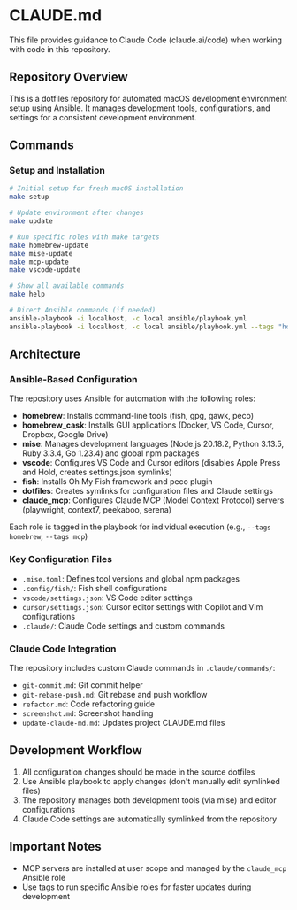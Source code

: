 # CLAUDE.md

This file provides guidance to Claude Code (claude.ai/code) when working with code in this repository.

## Repository Overview

This is a dotfiles repository for automated macOS development environment setup using Ansible. It manages development tools, configurations, and settings for a consistent development environment.

## Commands

### Setup and Installation
```bash
# Initial setup for fresh macOS installation
make setup

# Update environment after changes
make update

# Run specific roles with make targets
make homebrew-update
make mise-update
make mcp-update
make vscode-update

# Show all available commands
make help

# Direct Ansible commands (if needed)
ansible-playbook -i localhost, -c local ansible/playbook.yml
ansible-playbook -i localhost, -c local ansible/playbook.yml --tags "homebrew,mise"
```


## Architecture

### Ansible-Based Configuration
The repository uses Ansible for automation with the following roles:
- **homebrew**: Installs command-line tools (fish, gpg, gawk, peco)
- **homebrew_cask**: Installs GUI applications (Docker, VS Code, Cursor, Dropbox, Google Drive)
- **mise**: Manages development languages (Node.js 20.18.2, Python 3.13.5, Ruby 3.3.4, Go 1.23.4) and global npm packages
- **vscode**: Configures VS Code and Cursor editors (disables Apple Press and Hold, creates settings.json symlinks)
- **fish**: Installs Oh My Fish framework and peco plugin
- **dotfiles**: Creates symlinks for configuration files and Claude settings
- **claude_mcp**: Configures Claude MCP (Model Context Protocol) servers (playwright, context7, peekaboo, serena)

Each role is tagged in the playbook for individual execution (e.g., `--tags homebrew`, `--tags mcp`)

### Key Configuration Files
- `.mise.toml`: Defines tool versions and global npm packages
- `.config/fish/`: Fish shell configurations
- `vscode/settings.json`: VS Code editor settings
- `cursor/settings.json`: Cursor editor settings with Copilot and Vim configurations
- `.claude/`: Claude Code settings and custom commands

### Claude Code Integration
The repository includes custom Claude commands in `.claude/commands/`:
- `git-commit.md`: Git commit helper
- `git-rebase-push.md`: Git rebase and push workflow
- `refactor.md`: Code refactoring guide
- `screenshot.md`: Screenshot handling
- `update-claude-md.md`: Updates project CLAUDE.md files

## Development Workflow

1. All configuration changes should be made in the source dotfiles
2. Use Ansible playbook to apply changes (don't manually edit symlinked files)
3. The repository manages both development tools (via mise) and editor configurations
4. Claude Code settings are automatically symlinked from the repository

## Important Notes

- MCP servers are installed at user scope and managed by the `claude_mcp` Ansible role
- Use tags to run specific Ansible roles for faster updates during development